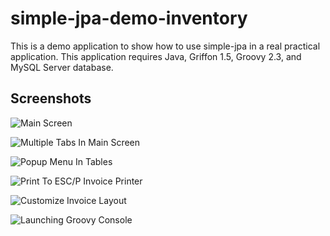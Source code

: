 # simple-jpa-demo-inventory

This is a demo application to show how to use simple-jpa in a real practical application.  This application requires Java,
Griffon 1.5, Groovy 2.3, and MySQL Server database.

## Screenshots

![Main Screen](https://thesolidsnake.files.wordpress.com/2015/02/gambar2.png)

![Multiple Tabs In Main Screen](https://thesolidsnake.files.wordpress.com/2015/02/gambar3.png)

![Popup Menu In Tables](https://thesolidsnake.files.wordpress.com/2015/02/gambar4.png)

![Print To ESC/P Invoice Printer](https://thesolidsnake.files.wordpress.com/2015/02/gambar5.png)

![Customize Invoice Layout](https://thesolidsnake.files.wordpress.com/2015/02/gambar6.png)

![Launching Groovy Console](https://thesolidsnake.files.wordpress.com/2015/02/gambar7.png)
